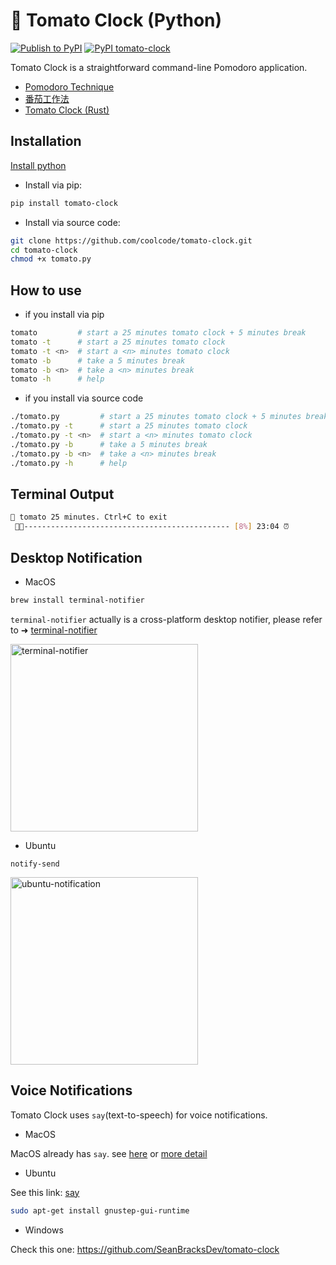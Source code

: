 # 🍅 Tomato Clock (Python)

[![Publish to PyPI](https://github.com/coolcode/tomato-clock/actions/workflows/package.yml/badge.svg)](https://github.com/coolcode/tomato-clock/actions/workflows/package.yml)
[![PyPI tomato-clock](https://badge.fury.io/py/tomato-clock.svg)](https://pypi.python.org/pypi/tomato-clock/)

Tomato Clock is a straightforward command-line Pomodoro application.

- [Pomodoro Technique](https://en.wikipedia.org/wiki/Pomodoro_Technique)
- [番茄工作法](https://zh.wikipedia.org/zh-cn/%E7%95%AA%E8%8C%84%E5%B7%A5%E4%BD%9C%E6%B3%95)
- [Tomato Clock (Rust)](https://github.com/coolcode/tomato-clock-rs)

## Installation

[Install python](https://www.python.org)

- Install via pip:

```sh
pip install tomato-clock
```

- Install via source code:

```sh
git clone https://github.com/coolcode/tomato-clock.git
cd tomato-clock
chmod +x tomato.py 
```

## How to use

- if you install via pip

```sh
tomato         # start a 25 minutes tomato clock + 5 minutes break
tomato -t      # start a 25 minutes tomato clock
tomato -t <n>  # start a <n> minutes tomato clock
tomato -b      # take a 5 minutes break
tomato -b <n>  # take a <n> minutes break
tomato -h      # help
```

- if you install via source code

```sh
./tomato.py         # start a 25 minutes tomato clock + 5 minutes break
./tomato.py -t      # start a 25 minutes tomato clock
./tomato.py -t <n>  # start a <n> minutes tomato clock
./tomato.py -b      # take a 5 minutes break
./tomato.py -b <n>  # take a <n> minutes break
./tomato.py -h      # help
```

## Terminal Output

```sh
🍅 tomato 25 minutes. Ctrl+C to exit
 🍅🍅---------------------------------------------- [8%] 23:04 ⏰ 
```

## Desktop Notification

- MacOS

```sh
brew install terminal-notifier 
```

`terminal-notifier` actually is a cross-platform desktop notifier, please refer to ➜ [terminal-notifier](https://github.com/julienXX/terminal-notifier#download)

<img src="https://github.com/coolcode/tomato-clock/blob/master/img/screenshot-macos.png?raw=true" alt="terminal-notifier" width="300"/>

- Ubuntu

`notify-send`

<img src="https://github.com/coolcode/tomato-clock/blob/master/img/screenshot-ubuntu.png?raw=true" alt="ubuntu-notification" width="300"/>


## Voice Notifications

Tomato Clock uses `say`(text-to-speech) for voice notifications.

- MacOS

MacOS already has `say`. see [here](https://ss64.com/osx/say.html) or [more detail](https://gist.github.com/mculp/4b95752e25c456d425c6)  

- Ubuntu

See this link: [say](http://manpages.ubuntu.com/manpages/trusty/man1/say.1.html)

```sh
sudo apt-get install gnustep-gui-runtime
```

- Windows

Check this one: https://github.com/SeanBracksDev/tomato-clock
